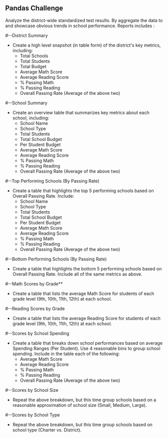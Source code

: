 ## Pandas Challenge
Analyze the district-wide standardized test results. By aggregate the data to and showcase obvious trends in school performance.
Reports includes : 

#--District Summary
* Create a high level snapshot (in table form) of the district's key metrics, including:
  * Total Schools
  * Total Students
  * Total Budget
  * Average Math Score
  * Average Reading Score
  * % Passing Math
  * % Passing Reading
  * Overall Passing Rate (Average of the above two)
 
#--School Summary
* Create an overview table that summarizes key metrics about each school, including:
  * School Name
  * School Type
  * Total Students
  * Total School Budget
  * Per Student Budget
  * Average Math Score
  * Average Reading Score
  * % Passing Math
  * % Passing Reading
  * Overall Passing Rate (Average of the above two)

#--Top Performing Schools (By Passing Rate)
* Create a table that highlights the top 5 performing schools based on Overall Passing Rate. Include:
  * School Name
  * School Type
  * Total Students
  * Total School Budget
  * Per Student Budget
  * Average Math Score
  * Average Reading Score
  * % Passing Math
  * % Passing Reading
  * Overall Passing Rate (Average of the above two)

#--Bottom Performing Schools (By Passing Rate)
* Create a table that highlights the bottom 5 performing schools based on Overall Passing Rate. Include all of the same metrics as above.

#--Math Scores by Grade\*\*

* Create a table that lists the average Math Score for students of each grade level (9th, 10th, 11th, 12th) at each school.

#--Reading Scores by Grade

* Create a table that lists the average Reading Score for students of each grade level (9th, 10th, 11th, 12th) at each school.

#--Scores by School Spending

* Create a table that breaks down school performances based on average Spending Ranges (Per Student). Use 4 reasonable bins to group school spending. Include in the table each of the following:
  * Average Math Score
  * Average Reading Score
  * % Passing Math
  * % Passing Reading
  * Overall Passing Rate (Average of the above two)

#--Scores by School Size

* Repeat the above breakdown, but this time group schools based on a reasonable approximation of school size (Small, Medium, Large).

#--Scores by School Type

* Repeat the above breakdown, but this time group schools based on school type (Charter vs. District).
  
  
  
  
 
